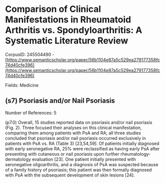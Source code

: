# Comparison of Clinical Manifestations in Rheumatoid Arthritis vs. Spondyloarthritis: A Systematic Literature Review

CorpusID: 245504490 - [https://www.semanticscholar.org/paper/56b1104e87a5c529ea279177358fc74d40cfe396](https://www.semanticscholar.org/paper/56b1104e87a5c529ea279177358fc74d40cfe396)

Fields: Medicine

## (s7) Psoriasis and/or Nail Psoriasis
Number of References: 5

(p7.0) Overall, 15 studies reported data on psoriasis and/or nail psoriasis (Fig. 2). Three focused their analyses on this clinical manifestation, comparing them among patients with PsA and RA; all three studies concluded that psoriasis and/or nail psoriasis occurred exclusively in patients with PsA vs. RA (Table 3) [23,54,59]. Of patients initially diagnosed with early seronegative RA, 25% were reclassified as having early PsA after presenting with cutaneous or nail psoriasis upon further rheumatology-dermatology evaluation [23]. One patient initially presented with seronegative oligoarthritis, and a diagnosis of PsA was suspected because of a family history of psoriasis; this patient was then formally diagnosed with PsA with the subsequent development of skin lesions [24].
